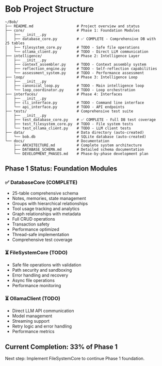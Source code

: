 # Bob Project Structure

```
~/Bob/
├── README.md                    # Project overview and status
├── core/                        # Phase 1: Foundation Modules
│   ├── __init__.py
│   ├── database_core.py         # ✅ COMPLETE - Comprehensive DB with 25 tables
│   ├── filesystem_core.py       # TODO - Safe file operations
│   └── ollama_client.py         # TODO - Direct LLM communication
├── intelligence/                # Phase 2: Intelligence Layer  
│   ├── __init__.py
│   ├── context_assembler.py     # TODO - Context assembly system
│   ├── reflection_engine.py     # TODO - Self-reflection capabilities
│   └── assessment_system.py     # TODO - Performance assessment
├── loop/                        # Phase 3: Intelligence Loop
│   ├── __init__.py
│   ├── canonical_loop.py        # TODO - Main intelligence loop
│   └── loop_coordinator.py      # TODO - Loop orchestration
├── interfaces/                  # Phase 4: Interfaces
│   ├── __init__.py
│   ├── cli_interface.py         # TODO - Command line interface
│   └── api_interface.py         # TODO - API endpoints
├── tests/                       # Comprehensive test suite
│   ├── __init__.py
│   ├── test_database_core.py    # ✅ COMPLETE - Full DB test coverage
│   ├── test_filesystem_core.py  # TODO - File system tests
│   └── test_ollama_client.py    # TODO - LLM client tests
├── data/                        # Data directory (auto-created)
│   └── bob.db                   # SQLite database (auto-created)
└── docs/                        # Documentation
    ├── ARCHITECTURE.md          # Complete system architecture
    ├── DATABASE_SCHEMA.md       # Detailed schema documentation
    └── DEVELOPMENT_PHASES.md    # Phase-by-phase development plan
```

## Phase 1 Status: Foundation Modules

### ✅ DatabaseCore (COMPLETE)
- 25-table comprehensive schema
- Notes, memories, state management
- Groups with hierarchical relationships
- Tool usage tracking and analytics
- Graph relationships with metadata
- Full CRUD operations
- Transaction safety
- Performance optimized
- Thread-safe implementation
- Comprehensive test coverage

### ⏳ FileSystemCore (TODO)
- Safe file operations with validation
- Path security and sandboxing
- Error handling and recovery
- Async file operations
- Performance monitoring

### ⏳ OllamaClient (TODO)  
- Direct LLM API communication
- Model management
- Streaming support
- Retry logic and error handling
- Performance metrics

## Current Completion: 33% of Phase 1

Next step: Implement FileSystemCore to continue Phase 1 foundation.
